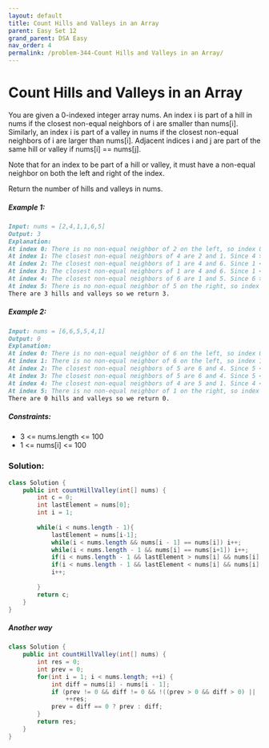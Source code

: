 ```yaml
---
layout: default
title: Count Hills and Valleys in an Array
parent: Easy Set 12
grand_parent: DSA Easy
nav_order: 4
permalink: /problem-344-Count Hills and Valleys in an Array/
---
```

# Count Hills and Valleys in an Array
You are given a 0-indexed integer array nums. An index i is part of a hill in nums if the closest non-equal neighbors of i are smaller than nums[i]. Similarly, an index i is part of a valley in nums if the closest non-equal neighbors of i are larger than nums[i]. Adjacent indices i and j are part of the same hill or valley if nums[i] == nums[j].

Note that for an index to be part of a hill or valley, it must have a non-equal neighbor on both the left and right of the index.

Return the number of hills and valleys in nums.

##### Example 1:
```markdown
Input: nums = [2,4,1,1,6,5]
Output: 3
Explanation:
At index 0: There is no non-equal neighbor of 2 on the left, so index 0 is neither a hill nor a valley.
At index 1: The closest non-equal neighbors of 4 are 2 and 1. Since 4 > 2 and 4 > 1, index 1 is a hill.
At index 2: The closest non-equal neighbors of 1 are 4 and 6. Since 1 < 4 and 1 < 6, index 2 is a valley.
At index 3: The closest non-equal neighbors of 1 are 4 and 6. Since 1 < 4 and 1 < 6, index 3 is a valley, but note that it is part of the same valley as index 2.
At index 4: The closest non-equal neighbors of 6 are 1 and 5. Since 6 > 1 and 6 > 5, index 4 is a hill.
At index 5: There is no non-equal neighbor of 5 on the right, so index 5 is neither a hill nor a valley.
There are 3 hills and valleys so we return 3.
```
##### Example 2:
```markdown
Input: nums = [6,6,5,5,4,1]
Output: 0
Explanation:
At index 0: There is no non-equal neighbor of 6 on the left, so index 0 is neither a hill nor a valley.
At index 1: There is no non-equal neighbor of 6 on the left, so index 1 is neither a hill nor a valley.
At index 2: The closest non-equal neighbors of 5 are 6 and 4. Since 5 < 6 and 5 > 4, index 2 is neither a hill nor a valley.
At index 3: The closest non-equal neighbors of 5 are 6 and 4. Since 5 < 6 and 5 > 4, index 3 is neither a hill nor a valley.
At index 4: The closest non-equal neighbors of 4 are 5 and 1. Since 4 < 5 and 4 > 1, index 4 is neither a hill nor a valley.
At index 5: There is no non-equal neighbor of 1 on the right, so index 5 is neither a hill nor a valley.
There are 0 hills and valleys so we return 0.
```
##### Constraints:
* 3 <= nums.length <= 100
* 1 <= nums[i] <= 100

### Solution:
```java
class Solution {
    public int countHillValley(int[] nums) {
        int c = 0;
        int lastElement = nums[0];
        int i = 1;
        
        while(i < nums.length - 1){
            lastElement = nums[i-1];
            while(i < nums.length && nums[i - 1] == nums[i]) i++;
            while(i < nums.length - 1 && nums[i] == nums[i+1]) i++;
            if(i < nums.length - 1 && lastElement > nums[i] && nums[i] < nums[i+1]) c++;
            if(i < nums.length - 1 && lastElement < nums[i] && nums[i] > nums[i+1]) c++;
            i++;
            
        }
        return c;
    }
}
```
##### Another way
```java
class Solution {
    public int countHillValley(int[] nums) {
        int res = 0;
        int prev = 0;
        for(int i = 1; i < nums.length; ++i) {
            int diff = nums[i] - nums[i - 1];
            if (prev != 0 && diff != 0 && !((prev > 0 && diff > 0) || (prev < 0 && diff < 0)))
                ++res;
            prev = diff == 0 ? prev : diff;
        }
        return res;
    }
}
```